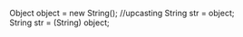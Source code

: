Object object = new String();   //upcasting
String str = object;  
String str = (String) object; 


